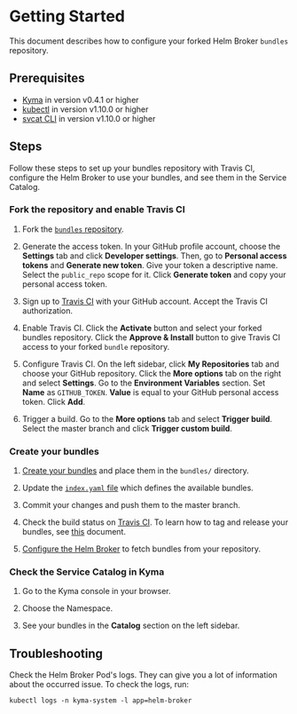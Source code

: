 # Getting Started

This document describes how to configure your forked Helm Broker `bundles` repository.

## Prerequisites

* [Kyma](https://kyma-project.io/docs/master/root/kyma/#installation-installation) in version v0.4.1 or higher
* [kubectl](https://kubernetes.io/docs/tasks/tools/install-kubectl/) in version v1.10.0 or higher
* [svcat CLI](https://svc-cat.io/docs/cli/) in version v1.10.0 or higher

## Steps

Follow these steps to set up your bundles repository with Travis CI, configure the Helm Broker to use your bundles, and see them in the Service Catalog.


### Fork the repository and enable Travis CI

1. Fork the [`bundles` repository](https://github.com/kyma-project/bundles).

2. Generate the access token. In your GitHub profile account, choose the **Settings** tab and click **Developer settings**. Then, go to **Personal access tokens** and **Generate new token**. Give your token a descriptive name. Select the `public_repo` scope for it. Click **Generate token** and copy your personal access token.

4. Sign up to [Travis CI](https://travis-ci.com/) with your GitHub account. Accept the Travis CI authorization.

5. Enable Travis CI. Click the **Activate** button and select your forked bundles repository. Click the **Approve & Install** button to give Travis CI access to your forked `bundle` repository.

6. Configure Travis CI. On the left sidebar, click **My Repositories** tab and choose your GitHub repository. Click the **More options** tab on the right and select **Settings**. Go to the **Environment Variables** section. Set **Name** as `GITHUB_TOKEN`. **Value** is equal to your GitHub personal access token. Click **Add**.

7. Trigger a build. Go to the **More options** tab and select **Trigger build**. Select the master branch and click **Trigger custom build**.


### Create your bundles

1. [Create your bundles](https://kyma-project.io/docs/master/components/helm-broker/#details-create-addons) and place them in the `bundles/` directory.

2. Update the [`index.yaml` file](https://kyma-project.io/docs/master/components/helm-broker/#details-create-a-bundles-repository-index-yaml-file) which defines the available bundles.

3. Commit your changes and push them to the master branch.

4. Check the build status on [Travis CI](https://travis-ci.com/). To learn how to tag and release your bundles, see [this](releases.md) document.

5. [Configure the Helm Broker](https://kyma-project.io/docs/master/components/helm-broker/#configuration-configuration) to fetch bundles from your repository.



### Check the Service Catalog in Kyma

1. Go to the Kyma console in your browser.

2. Choose the Namespace.

3. See your bundles in the **Catalog** section on the left sidebar.



## Troubleshooting

Check the Helm Broker Pod's logs. They can give you a lot of information about the occurred issue. To check the logs, run:

```
kubectl logs -n kyma-system -l app=helm-broker
```

